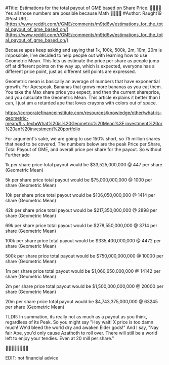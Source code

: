 #Title: Estimations for the total payout of GME based on Share Price. 🦍🚀🚀🚀 Yes all those numbers are possible because Math 🦍🚀🚀🚀
#Author: Raught19
#Post URL: [https://www.reddit.com/r/GME/comments/m9td6w/estimations_for_the_total_payout_of_gme_based_on/](https://www.reddit.com/r/GME/comments/m9td6w/estimations_for_the_total_payout_of_gme_based_on/)


Because apes keep asking and saying that 1k, 100k, 500k, 2m, 10m, 20m is impossible, I've decided to help people out with learning how to use Geometric Mean. This lets us estimate the price per share as people jump off at different points on the way up, which is expected, everyone has a different price point, just as different sell points are expressed.


Geometric mean is basically an average of numbers that have exponential growth. For Apespeak, Bananas that grows more bananas as you eat them. You take the Max share price you expect, and then the current shareprice, and you calculate the Geometric Mean. This article explains it better than I can, I just am a retarded ape that loves crayons with colors out of space.


https://corporatefinanceinstitute.com/resources/knowledge/other/what-is-geometric-mean/#:~:text=What%20is%20Geometric%20Mean%3F,investment%20or%20an%20investment%20portfolio



For argument's sake, we are going to use 150% short, so 75 million shares that need to be covered. The numbers below are the peak Price per Share, Total Payout of GME, and overall price per share for the payout.
So without Further ado


1k per share price total payout would be $33,525,000,000 @ 447 per share (Geometric Mean)


5k per share price total payout would be $75,000,000,000 @ 1000 per share (Geometric Mean)


10k per share price total payout would be $106,050,000,000 @ 1414 per share (Geometric Mean)


42k per share price total payout would be $217,350,000,000 @ 2898 per share (Geometric Mean)


69k per share price total payout would be $278,550,000,000 @ 3714 per share (Geometric Mean)


100k per share price total payout would be $335,400,000,000 @ 4472 per share (Geometric Mean)


500k per share price total payout would be $750,000,000,000 @ 10000 per share (Geometric Mean)


1m per share price total payout would be $1,060,650,000,000 @ 14142 per share (Geometric Mean)


2m per share price total payout would be $1,500,000,000,000 @ 20000 per share (Geometric Mean)


20m per share price total payout would be $4,743,375,000,000 @ 63245 per share (Geometric Mean)



TLDR: In summation, its really not as much as a payout as you think, regardless of its Peak.  So you might say "Hey wait! X price is too damn much! We'd bleed the world dry and awaken Elder gods!" And I say, "Nay fair Ape, you'd only cause Azathoth to roll over. There will still be a world left to enjoy your tendies. Even at 20 mill per share."

🦍🚀🚀🚀🦍🚀🚀🚀

EDIT: not financial advice